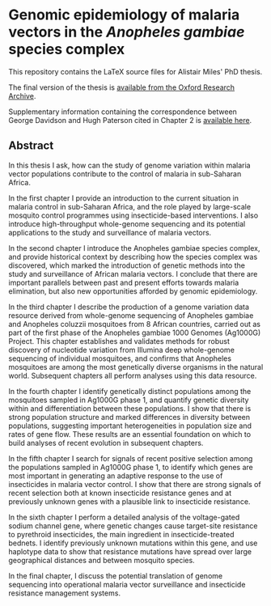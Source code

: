 # Genomic epidemiology of malaria vectors in the *Anopheles gambiae* species complex

This repository contains the LaTeX source files for Alistair Miles' PhD thesis. 

The final version of the thesis is [available from the Oxford Research Archive](https://ora.ox.ac.uk/objects/uuid:d0fc0f47-e24f-4804-9022-26c4e3cf1428).

Supplementary information containing the correspondence between George Davidson and Hugh Paterson cited in Chapter 2 is [available here](https://github.com/alimanfoo/dphil/releases/download/v1.0.1/chapter2-supplementary.pdf).

## Abstract

In this thesis I ask, how can the study of genome variation within malaria vector populations contribute to the control of malaria in sub-Saharan Africa.

In the first chapter I provide an introduction to the current situation in malaria control in sub-Saharan Africa, and the role played by large-scale mosquito control programmes using insecticide-based interventions. I also introduce high-throughput whole-genome sequencing and its potential applications to the study and surveillance of malaria vectors.

In the second chapter I introduce the Anopheles gambiae species complex, and provide historical context by describing how the species complex was discovered, which marked the introduction of genetic methods into the study and surveillance of African malaria vectors. I conclude that there are important parallels between past and present efforts towards malaria elimination, but also new opportunities afforded by genomic epidemiology.

In the third chapter I describe the production of a genome variation data resource derived from whole-genome sequencing of Anopheles gambiae and Anopheles coluzzii mosquitoes from 8 African countries, carried out as part of the first phase of the Anopheles gambiae 1000 Genomes (Ag1000G) Project. This chapter establishes and validates methods for robust discovery of nucleotide variation from Illumina deep whole-genome sequencing of individual mosquitoes, and confirms that Anopheles mosquitoes are among the most genetically diverse organisms in the natural world. Subsequent chapters all perform analyses using this data resource.

In the fourth chapter I identify genetically distinct populations among the mosquitoes sampled in Ag1000G phase 1, and quantify genetic diversity within and differentiation between these populations. I show that there is strong population structure and marked differences in diversity between populations, suggesting important heterogeneities in population size and rates of gene flow. These results are an essential foundation on which to build analyses of recent evolution in subsequent chapters.

In the fifth chapter I search for signals of recent positive selection among the populations sampled in Ag1000G phase 1, to identify which genes are most important in generating an adaptive response to the use of insecticides in malaria vector control. I show that there are strong signals of recent selection both at known insecticide resistance genes and at previously unknown genes with a plausible link to insecticide resistance.

In the sixth chapter I perform a detailed analysis of the voltage-gated sodium channel gene, where genetic changes cause target-site resistance to pyrethroid insecticides, the main ingredient in insecticide-treated bednets. I identify previously unknown mutations within this gene, and use haplotype data to show that resistance mutations have spread over large geographical distances and between mosquito species.

In the final chapter, I discuss the potential translation of genome sequencing into operational malaria vector surveillance and insecticide resistance management systems.


